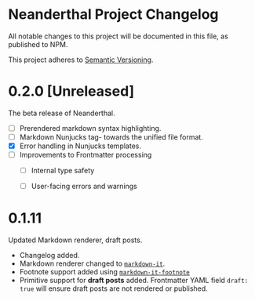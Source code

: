 # Neanderthal Project Changelog
All notable changes to this project will be documented in this file, as
published to NPM.

This project adheres to [Semantic Versioning](https://semver.org/spec/v2.0.0.html).

# 0.2.0 [Unreleased]
The beta release of Neanderthal.
- [ ] Prerendered markdown syntax highlighting.
- [ ] Markdown Nunjucks tag- towards the unified file format.
- [x] Error handling in Nunjucks templates.
- [ ] Improvements to Frontmatter processing
  - [ ] Internal type safety
  - [ ] User-facing errors and warnings


# 0.1.11
Updated Markdown renderer, draft posts.
- Changelog added.
- Markdown renderer changed to [`markdown-it`](https://github.com/markdown-it/markdown-it).
- Footnote support added using [`markdown-it-footnote`](https://github.com/markdown-it/markdown-it-footnote)
- Primitive support for **draft posts** added. Frontmatter YAML field `draft: true` will  ensure draft posts are not rendered or published.
